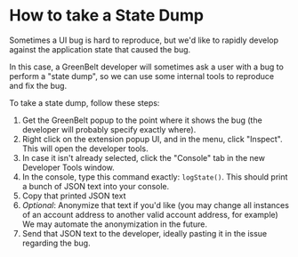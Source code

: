 # How to take a State Dump

Sometimes a UI bug is hard to reproduce, but we'd like to rapidly develop against the application state that caused the bug.

In this case, a GreenBelt developer will sometimes ask a user with a bug to perform a "state dump", so we can use some internal tools to reproduce and fix the bug.

To take a state dump, follow these steps:

1. Get the GreenBelt popup to the point where it shows the bug (the developer will probably specify exactly where).
2. Right click on the extension popup UI, and in the menu, click "Inspect". This will open the developer tools.
3. In case it isn't already selected, click the "Console" tab in the new Developer Tools window.
4. In the console, type this command exactly: `logState()`. This should print a bunch of JSON text into your console.
5. Copy that printed JSON text
6. *Optional*: Anonymize that text if you'd like (you may change all instances of an account address to another valid account address, for example) We may automate the anonymization in the future.
7. Send that JSON text to the developer, ideally pasting it in the issue regarding the bug.
